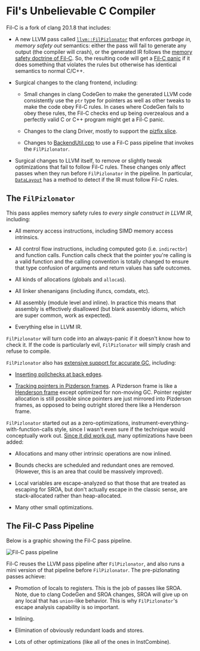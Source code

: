# Fil's Unbelievable C Compiler

Fil-C is a fork of clang 20.1.8 that includes:

- A new LLVM pass called [`llvm::FilPizlonator`](https://github.com/pizlonator/fil-c/blob/deluge/llvm/lib/Transforms/Instrumentation/FilPizlonator.cpp) that enforces *garbage in, memory safety out* semantics: either the pass will fail to generate any output (the compiler will crash), or the generated IR follows the [memory safety doctrine of Fil-C](invisicaps.html). So, the resulting code will get a [Fil-C panic](invisicaps_by_example.html) if it does something that violates the rules but otherwise has identical semantics to normal C/C++.

- Surgical changes to the clang frontend, including:

    - Small changes in clang CodeGen to make the generated LLVM code consistently use the `ptr` type for pointers as well as other tweaks to make the code obey Fil-C rules. In cases where CodeGen fails to obey these rules, the Fil-C checks end up being overzealous and a perfectly valid C or C++ program might get a Fil-C panic.

    - Changes to the clang Driver, mostly to support the [pizfix slice](pizfix.html).

    - Changes to [BackendUtil.cpp](https://github.com/pizlonator/fil-c/blob/deluge/clang/lib/CodeGen/BackendUtil.cpp) to use a Fil-C pass pipeline that invokes the `FilPizlonator`.

- Surgical changes to LLVM itself, to remove or slightly tweak optimizations that fail to follow Fil-C rules. These changes only affect passes when they run before `FilPizlonator` in the pipeline. In particular, [`DataLayout`](https://github.com/pizlonator/fil-c/blob/deluge/llvm/include/llvm/IR/DataLayout.h) has a method to detect if the IR must follow Fil-C rules.

## The `FilPizlonator`

This pass applies memory safety rules *to every single construct in LLVM IR*, including:

- All memory access instructions, including SIMD memory access intrinsics.

- All control flow instructions, including computed goto (i.e. `indirectbr`) and function calls. Function calls check that the pointer you're calling is a valid function and the calling convention is totally changed to ensure that type confusion of arguments and return values has safe outcomes.

- All kinds of allocations (globals and `alloca`s).

- All linker shenanigans (including ifuncs, comdats, etc).

- All assembly (module level and inline). In practice this means that assembly is effectively disallowed (but blank assembly idioms, which are super common, work as expected).

- Everything else in LLVM IR.

`FilPizlonator` will turn code into an always-panic if it doesn't know how to check it. If the code is particularly evil, `FilPizlonator` will simply crash and refuse to compile.

`FilPizlonator` also has [extensive support for accurate GC](safepoints.html), including:

- [Inserting pollchecks at back edges](safepoints.html#pollchecks).

- [Tracking pointers in Pizderson frames](safepoints.html#pizderson). A Pizderson frame is like a [Henderson frame](https://dl.acm.org/doi/10.1145/512429.512449) except optimized for non-moving GC. Pointer register allocation is still possible since pointers are just mirrored into Pizderson frames, as opposed to being outright stored there like a Henderson frame.

`FilPizlonator` started out as a zero-optimizations, instrument-everything-with-function-calls style, since I wasn't even sure if the technique would conceptually work out. [Since it did work out](programs_that_work.html), many optimizations have been added:

- Allocations and many other intrinsic operations are now inlined.

- Bounds checks are scheduled and redundant ones are removed. (However, this is an area that could be massively improved).

- Local variables are escape-analyzed so that those that are treated as escaping for SROA, but don't actually escape in the classic sense, are stack-allocated rather than heap-allocated.

- Many other small optimizations.

## The Fil-C Pass Pipeline

Below is a graphic showing the Fil-C pass pipeline.

<img src="llvm-pipeline.svg" class="centered-svg-60" alt="Fil-C pass pipeline">

Fil-C reuses the LLVM pass pipeline after `FilPizlonator`, and also runs a mini version of that pipeline before `FilPizlonator`. The pre-pizlonating passes achieve:

- Promotion of locals to registers. This is the job of passes like SROA. Note, due to clang CodeGen and SROA changes, SROA will give up on any local that has `union`-like behavior. This is why `FilPizlonator`'s escape analysis capability is so important.

- Inlining.

- Elimination of obviously redundant loads and stores.

- Lots of other optimizations (like all of the ones in InstCombine).

